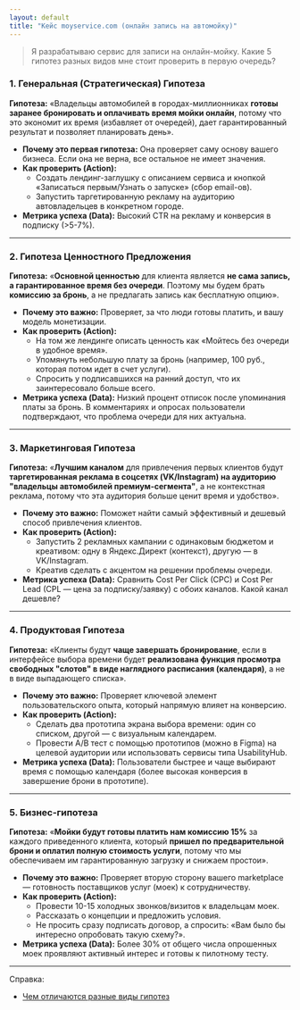 ```yaml
---
layout: default
title: "Кейс moyservice.com (онлайн запись на автомойку)"
---
```


> Я разрабатываю сервис для записи на онлайн-мойку. Какие 5 гипотез разных видов мне стоит проверить в первую очередь?

### 1. Генеральная (Стратегическая) Гипотеза

**Гипотеза:** «Владельцы автомобилей в городах-миллионниках **готовы заранее бронировать и оплачивать время мойки онлайн**, потому что это экономит их время (избавляет от очередей), дает гарантированный результат и позволяет планировать день».

*   **Почему это первая гипотеза:** Она проверяет саму основу вашего бизнеса. Если она не верна, все остальное не имеет значения.
*   **Как проверить (Action):**
    *   Создать лендинг-заглушку с описанием сервиса и кнопкой «Записаться первым/Узнать о запуске» (сбор email-ов).
    *   Запустить таргетированную рекламу на аудиторию автовладельцев в конкретном городе.
*   **Метрика успеха (Data):** Высокий CTR на рекламу и конверсия в подписку (>5-7%).

---

### 2. Гипотеза Ценностного Предложения

**Гипотеза:** «**Основной ценностью** для клиента является **не сама запись, а гарантированное время без очереди**. Поэтому мы будем брать **комиссию за бронь**, а не предлагать запись как бесплатную опцию».

*   **Почему это важно:** Проверяет, за что люди готовы платить, и вашу модель монетизации.
*   **Как проверить (Action):**
    *   На том же лендинге описать ценность как «Мойтесь без очереди в удобное время».
    *   Упомянуть небольшую плату за бронь (например, 100 руб., которая потом идет в счет услуги).
    *   Спросить у подписавшихся на ранний доступ, что их заинтересовало больше всего.
*   **Метрика успеха (Data):** Низкий процент отписок после упоминания платы за бронь. В комментариях и опросах пользователи подтверждают, что проблема очереди для них актуальна.

---

### 3. Маркетинговая Гипотеза

**Гипотеза:** «**Лучшим каналом** для привлечения первых клиентов будут **таргетированная реклама в соцсетях (VK/Instagram) на аудиторию "владельцы автомобилей премиум-сегмента"**, а не контекстная реклама, потому что эта аудитория больше ценит время и удобство».

*   **Почему это важно:** Поможет найти самый эффективный и дешевый способ привлечения клиентов.
*   **Как проверить (Action):**
    *   Запустить 2 рекламных кампании с одинаковым бюджетом и креативом: одну в Яндекс.Директ (контекст), другую — в VK/Instagram.
    *   Креатив сделать с акцентом на решении проблемы очереди.
*   **Метрика успеха (Data):** Сравнить Cost Per Click (CPC) и Cost Per Lead (CPL — цена за подписку/заявку) с обоих каналов. Какой канал дешевле?

---

### 4. Продуктовая Гипотеза

**Гипотеза:** «Клиенты будут **чаще завершать бронирование**, если в интерфейсе выбора времени будет **реализована функция просмотра свободных "слотов" в виде наглядного расписания (календаря)**, а не в виде выпадающего списка».

*   **Почему это важно:** Проверяет ключевой элемент пользовательского опыта, который напрямую влияет на конверсию.
*   **Как проверить (Action):**
    *   Сделать два прототипа экрана выбора времени: один со списком, другой — с визуальным календарем.
    *   Провести A/B тест с помощью прототипов (можно в Figma) на целевой аудитории или использовать сервисы типа UsabilityHub.
*   **Метрика успеха (Data):** Пользователи быстрее и чаще выбирают время с помощью календаря (более высокая конверсия в завершение брони в прототипе).

---

### 5. Бизнес-гипотеза

**Гипотеза:** «**Мойки будут готовы платить нам комиссию 15%** за каждого приведенного клиента, который **пришел по предварительной брони и оплатил полную стоимость услуги**, потому что мы обеспечиваем им гарантированную загрузку и снижаем простои».

*   **Почему это важно:** Проверяет вторую сторону вашего marketplace — готовность поставщиков услуг (моек) к сотрудничеству.
*   **Как проверить (Action):**
    *   Провести 10-15 холодных звонков/визитов к владельцам моек.
    *   Рассказать о концепции и предложить условия.
    *   Не просить сразу подписать договор, а спросить: «Вам было бы интересно опробовать такую схему?».
*   **Метрика успеха (Data):** Более 30% от общего числа опрошенных моек проявляют активный интерес и готовы к пилотному тесту.


---

Справка:

* [ Чем отличаются разные виды гипотез ]( /guide/2025/08/15/hypothesis-types.html )
